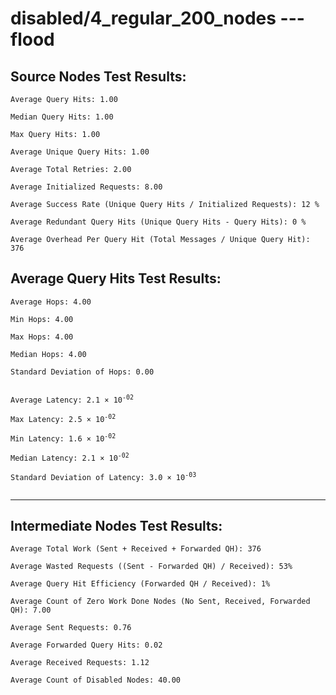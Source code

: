 # disabled/4_regular_200_nodes --- flood
## Source Nodes Test Results:
	Average Query Hits: 1.00

	Median Query Hits: 1.00

	Max Query Hits: 1.00

	Average Unique Query Hits: 1.00

	Average Total Retries: 2.00

	Average Initialized Requests: 8.00

	Average Success Rate (Unique Query Hits / Initialized Requests): 12 %

	Average Redundant Query Hits (Unique Query Hits - Query Hits): 0 %

	Average Overhead Per Query Hit (Total Messages / Unique Query Hit): 376



## Average Query Hits Test Results:
<pre><code>Average Hops: 4.00

Min Hops: 4.00

Max Hops: 4.00

Median Hops: 4.00

Standard Deviation of Hops: 0.00


Average Latency: 2.1 × 10<sup>-02</sup>

Max Latency: 2.5 × 10<sup>-02</sup>

Min Latency: 1.6 × 10<sup>-02</sup>

Median Latency: 2.1 × 10<sup>-02</sup>

Standard Deviation of Latency: 3.0 × 10<sup>-03</sup>

</code></pre>

---------------------------------------------
## Intermediate Nodes Test Results:

	Average Total Work (Sent + Received + Forwarded QH): 376

	Average Wasted Requests ((Sent - Forwarded QH) / Received): 53%

	Average Query Hit Efficiency (Forwarded QH / Received): 1%

	Average Count of Zero Work Done Nodes (No Sent, Received, Forwarded QH): 7.00

	Average Sent Requests: 0.76

	Average Forwarded Query Hits: 0.02

	Average Received Requests: 1.12

	Average Count of Disabled Nodes: 40.00

